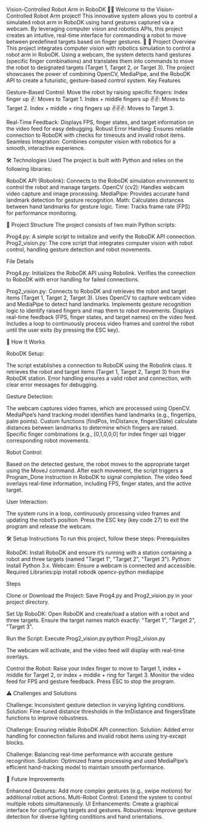 Vision-Controlled Robot Arm in RoboDK 🤖📸
Welcome to the Vision-Controlled Robot Arm project! This innovative system allows you to control a simulated robot arm in RoboDK using hand gestures captured via a webcam. By leveraging computer vision and robotics APIs, this project creates an intuitive, real-time interface for commanding a robot to move between predefined targets based on finger gestures. 🚀
🎯 Project Overview
This project integrates computer vision with robotics simulation to control a robot arm in RoboDK. Using a webcam, the system detects hand gestures (specific finger combinations) and translates them into commands to move the robot to designated targets (Target 1, Target 2, or Target 3). The project showcases the power of combining OpenCV, MediaPipe, and the RoboDK API to create a futuristic, gesture-based control system.
Key Features

Gesture-Based Control: Move the robot by raising specific fingers:
Index finger up ✌️: Moves to Target 1.
Index + middle fingers up ✌️✌️: Moves to Target 2.
Index + middle + ring fingers up ✌️✌️✌️: Moves to Target 3.


Real-Time Feedback: Displays FPS, finger states, and target information on the video feed for easy debugging.
Robust Error Handling: Ensures reliable connection to RoboDK with checks for timeouts and invalid robot items.
Seamless Integration: Combines computer vision with robotics for a smooth, interactive experience.

🛠️ Technologies Used
The project is built with Python and relies on the following libraries:

RoboDK API (Robolink): Connects to the RoboDK simulation environment to control the robot and manage targets.
OpenCV (cv2): Handles webcam video capture and image processing.
MediaPipe: Provides accurate hand landmark detection for gesture recognition.
Math: Calculates distances between hand landmarks for gesture logic.
Time: Tracks frame rate (FPS) for performance monitoring.

📂 Project Structure
The project consists of two main Python scripts:

Prog4.py: A simple script to initialize and verify the RoboDK API connection.
Prog2_vision.py: The core script that integrates computer vision with robot control, handling gesture detection and robot movements.

File Details

Prog4.py:
Initializes the RoboDK API using Robolink.
Verifies the connection to RoboDK with error handling for failed connections.


Prog2_vision.py:
Connects to RoboDK and retrieves the robot and target items (Target 1, Target 2, Target 3).
Uses OpenCV to capture webcam video and MediaPipe to detect hand landmarks.
Implements gesture recognition logic to identify raised fingers and map them to robot movements.
Displays real-time feedback (FPS, finger states, and target names) on the video feed.
Includes a loop to continuously process video frames and control the robot until the user exits (by pressing the ESC key).



🚀 How It Works

RoboDK Setup:

The script establishes a connection to RoboDK using the Robolink class.
It retrieves the robot and target items (Target 1, Target 2, Target 3) from the RoboDK station.
Error handling ensures a valid robot and connection, with clear error messages for debugging.


Gesture Detection:

The webcam captures video frames, which are processed using OpenCV.
MediaPipe’s hand tracking model identifies hand landmarks (e.g., fingertips, palm points).
Custom functions (findPos, lmDistance, fingersState) calculate distances between landmarks to determine which fingers are raised.
Specific finger combinations (e.g., [0,1,0,0,0] for index finger up) trigger corresponding robot movements.


Robot Control:

Based on the detected gesture, the robot moves to the appropriate target using the MoveJ command.
After each movement, the script triggers a Program_Done instruction in RoboDK to signal completion.
The video feed overlays real-time information, including FPS, finger states, and the active target.


User Interaction:

The system runs in a loop, continuously processing video frames and updating the robot’s position.
Press the ESC key (key code 27) to exit the program and release the webcam.



🛠️ Setup Instructions
To run this project, follow these steps:
Prerequisites

RoboDK: Install RoboDK and ensure it’s running with a station containing a robot and three targets (named "Target 1", "Target 2", "Target 3").
Python: Install Python 3.x.
Webcam: Ensure a webcam is connected and accessible.
Required Libraries:pip install robodk opencv-python mediapipe



Steps

Clone or Download the Project:
Save Prog4.py and Prog2_vision.py in your project directory.


Set Up RoboDK:
Open RoboDK and create/load a station with a robot and three targets.
Ensure the target names match exactly: "Target 1", "Target 2", "Target 3".


Run the Script:
Execute Prog2_vision.py:python Prog2_vision.py


The webcam will activate, and the video feed will display with real-time overlays.


Control the Robot:
Raise your index finger to move to Target 1, index + middle for Target 2, or index + middle + ring for Target 3.
Monitor the video feed for FPS and gesture feedback.
Press ESC to stop the program.



⚠️ Challenges and Solutions

Challenge: Inconsistent gesture detection in varying lighting conditions.
Solution: Fine-tuned distance thresholds in the lmDistance and fingersState functions to improve robustness.


Challenge: Ensuring reliable RoboDK API connection.
Solution: Added error handling for connection failures and invalid robot items using try-except blocks.


Challenge: Balancing real-time performance with accurate gesture recognition.
Solution: Optimized frame processing and used MediaPipe’s efficient hand-tracking model to maintain smooth performance.



🌟 Future Improvements

Enhanced Gestures: Add more complex gestures (e.g., swipe motions) for additional robot actions.
Multi-Robot Control: Extend the system to control multiple robots simultaneously.
UI Enhancements: Create a graphical interface for configuring targets and gestures.
Robustness: Improve gesture detection for diverse lighting conditions and hand orientations.
